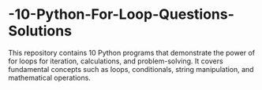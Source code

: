 # -10-Python-For-Loop-Questions-Solutions
This repository contains 10 Python programs that demonstrate the power of for loops for iteration, calculations, and problem-solving. It covers fundamental concepts such as loops, conditionals, string manipulation, and mathematical operations.
